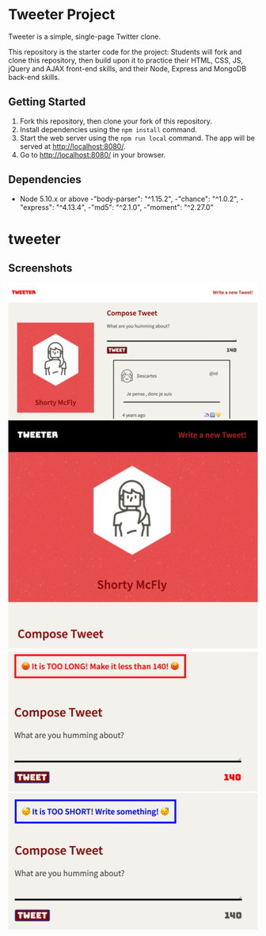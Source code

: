# Tweeter Project

Tweeter is a simple, single-page Twitter clone.

This repository is the starter code for the project: Students will fork and clone this repository, then build upon it to practice their HTML, CSS, JS, jQuery and AJAX front-end skills, and their Node, Express and MongoDB back-end skills.

## Getting Started

1. Fork this repository, then clone your fork of this repository.
2. Install dependencies using the `npm install` command.
3. Start the web server using the `npm run local` command. The app will be served at <http://localhost:8080/>.
4. Go to <http://localhost:8080/> in your browser.

## Dependencies
- Node 5.10.x or above
-"body-parser": "^1.15.2",
-"chance": "^1.0.2",
-"express": "^4.13.4",
-"md5": "^2.1.0",
-"moment": "^2.27.0"
# tweeter


## Screenshots

!["Home Page"](https://github.com/hannaohandrews/tweeter/blob/master/home-page.png?raw=true)
!["Smaller screen"](https://github.com/hannaohandrews/tweeter/blob/master/smaller-screen.png?raw=true)
!["Too long"](https://github.com/hannaohandrews/tweeter/blob/master/too-long.png?raw=true)
!["Too short"](https://github.com/hannaohandrews/tweeter/blob/master/too-short.png?raw=true)